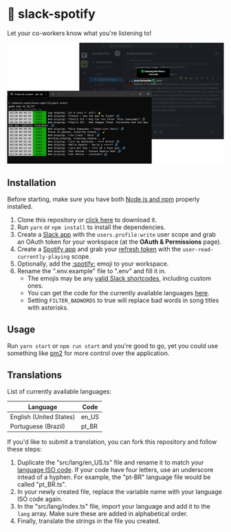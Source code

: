 # 🎵 slack-spotify
Let your co-workers know what you're listening to!

<p align="center">
  <img src="./assets/screenshot.png">
</p>

## Installation

Before starting, make sure you have both [Node.js and npm](https://nodejs.org) properly installed.

1. Clone this repository or [click here](https://github.com/doceazedo/slack-spotify/archive/refs/heads/main.zip) to download it.
2. Run `yarn` or `npm install` to install the dependencies.
3. Create a [Slack app](https://api.slack.com/apps) with the `users.profile:write` user scope and grab an OAuth token for your workspace (at the **OAuth & Permissions** page).
4. Create a [Spotify app](https://developer.spotify.com/dashboard/login) and grab your [refresh token](https://benwiz.com/blog/create-spotify-refresh-token/) with the `user-read-currently-playing` scope.
5. Optionally, add the [:spotify:](assets/spotify.png) emoji to your workspace.
6. Rename the ".env.example" file to ".env" and fill it in.
    - The emojis may be any [valid Slack shortcodes](https://emojipedia.org/musical-notes/#:~:text=%3Anotes%3A%20(Github%2C%20Slack)), including custom ones.
    - You can get the code for the currently available languages [here](#translations).
    - Setting `FILTER_BADWORDS` to true will replace bad words in song titles with asterisks.

## Usage

Run `yarn start` or `npm run start` and you're good to go, yet you could use something like [pm2](https://npmjs.com/package/pm2) for more control over the application.

## Translations

List of currently available languages:

| Language                | Code  |
|-------------------------|-------|
| English (United States) | en_US |
| Portuguese (Brazil)     | pt_BR |

If you'd like to submit a translation, you can fork this repository and follow these steps:

1. Duplicate the "src/lang/en_US.ts" file and rename it to match your [language ISO code](http://www.lingoes.net/en/translator/langcode.htm). If your code have four letters, use an underscore intead of a hyphen. For example, the "pt-BR" language file would be called "pt_BR.ts".
2. In your newly created file, replace the variable name with your language ISO code again.
3. In the "src/lang/index.ts" file, import your language and add it to the `lang` array. Make sure these are added in alphabetical order.
4. Finally, translate the strings in the file you created.
